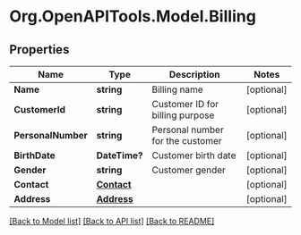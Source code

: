 # Org.OpenAPITools.Model.Billing
## Properties

Name | Type | Description | Notes
------------ | ------------- | ------------- | -------------
**Name** | **string** | Billing name | [optional] 
**CustomerId** | **string** | Customer ID for billing purpose | [optional] 
**PersonalNumber** | **string** | Personal number for the customer | [optional] 
**BirthDate** | **DateTime?** | Customer birth date | [optional] 
**Gender** | **string** | Customer gender | [optional] 
**Contact** | [**Contact**](Contact.md) |  | [optional] 
**Address** | [**Address**](Address.md) |  | [optional] 

[[Back to Model list]](../README.md#documentation-for-models) [[Back to API list]](../README.md#documentation-for-api-endpoints) [[Back to README]](../README.md)

